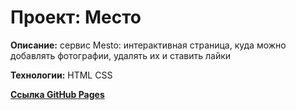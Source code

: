 # Проект: Место

**Описание:**
сервис Mesto: интерактивная страница, куда можно добавлять фотографии, удалять их и ставить лайки

**Технологии:**
HTML CSS

[**Ссылка GitHub Pages**](https://dmitriyvoronchihin.github.io/russian-travel/)